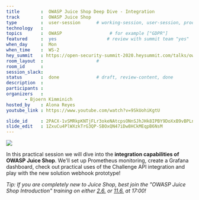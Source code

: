 ```yaml
---
title        :  OWASP Juice Shop Deep Dive - Integration
track        :  OWASP Juice Shop
type         :  user-session      # working-session, user-session, product-session
technology   :
topics       :  OWASP                  # for example ["GDPR"]
featured     :  yes                   # review with summit team "yes"
when_day     :  Mon
when_time    :  WS-2
hey_summit   : https://open-security-summit-2020.heysummit.com/talks/owasp-juice-shop-deep-dive-integration/
room_layout  :                    #
room_id      :
session_slack:
status       :  done              # draft, review-content, done
description  :
participants :
organizers   :  
       - Bjoern Kimminich    
hosted_by    : Alona Reyes
youtube_link : https://www.youtube.com/watch?v=9SkUohiKgtU

slide_id     : 2PACX-1vSMRkpKNTjFLr3okeNAtcpsONnSJhJHk8IPBY9DoXxB9vBPLnze7DjHlXzeLGG1MbV0oDY9ImD-XIKk
slide_edit   : 1ZxuCu4PlWXzkTrG3QP-SBOxQN47iDw8HCkMEqpB6NsM
---
```


![](https://raw.githubusercontent.com/OWASP/owasp-swag/master/projects/juice-shop/logos/custom/JuicyBot_MedicalMask.png)

In this practical session we will dive into the **integration
capabilities of OWASP Juice Shop**. We'll set up Prometheus monitoring,
create a Grafana dashboard, check out practical uses of the Challenge
API integration and play with the new solution webhook prototype!

_Tip: If you are completely new to Juice Shop, best join the "OWASP
Juice Shop Introduction" training on either
[2.6.](https://pre-summit-training-sessions.heysummit.com/talks/owasp-juice-shop/)
or
[11.6.](https://pre-summit-training-sessions.heysummit.com/talks/owasp-juice-shop-introduction/)
at 17:00!_
